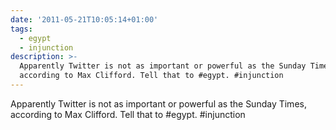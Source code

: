```yaml
---
date: '2011-05-21T10:05:14+01:00'
tags:
  - egypt
  - injunction
description: >-
  Apparently Twitter is not as important or powerful as the Sunday Times,
  according to Max Clifford. Tell that to #egypt. #injunction
---
```

Apparently Twitter is not as important or powerful as the Sunday Times, according to Max Clifford. Tell that to #egypt. #injunction
